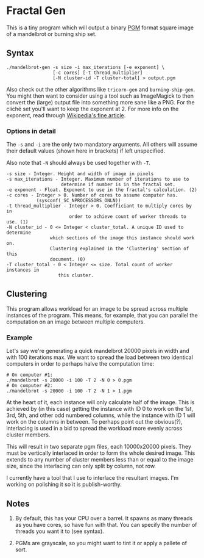 # Fractal Gen
This is a tiny program which will output a binary [PGM](https://wikipedia.org/wiki/Netpbm_format#PGM_example) format square image of a mandelbrot or burning ship set.


## Syntax

	./mandelbrot-gen -s size -i max_iterations [-e exponent] \
	                 [-c cores] [-t thread_multiplier]
	                 [-N cluster-id -T cluster-total] > output.pgm

Also check out the other algorithms like `tricorn-gen` and `burning-ship-gen`.
You might then want to consider using a tool such as ImageMagick to then convert the (large) output file into something more sane like a PNG.
For the clich&eacute; set you'll want to keep the exponent at 2.
For more info on the exponent, read through [Wikipedia's fine article](http://wikipedia.org/wiki/Mandelbrot_set).

### Options in detail

The `-s` and `-i` are the only two mandatory arguments. All others will assume
their default values (shown here in brackets) if left unspecified.

Also note that `-N` should always be used together with `-T`.

	-s size - Integer. Height and width of image in pixels
	-s max_iterations - Integer. Maximum number of iterations to use to
	                    determine if number is in the fractal set.
	-e exponent - Float. Exponent to use in the fractal's calculation. (2)
	-c cores - Integer > 0. Number of cores to assume computer has.
			   (sysconf(_SC_NPROCESSORS_ONLN))
	-t thread_multiplier - Integer > 0. Coefficiant to multiply cores by in
	                       order to achieve count of worker threads to use. (1)
	-N cluster_id - 0 <= Integer < cluster_total. A unique ID used to determine
	                which sections of the image this instance should work on.
	                Clustering explained in the 'Clustering' section of this
	                document. (0)
	-T cluster_total - 0 < Integer <= size. Total count of worker instances in
	                   this cluster.

## Clustering

This program allows workload for an image to be spread across multiple
instances of the program. This means, for example, that you can parallel the
computation on an image between multiple computers.

### Example

Let's say we're generating a quick mandelbrot 20000 pixels in width and with
100 iterations max. We want to spread the load between two identical computers
in order to perhaps halve the computation time:

	# On computer #1:
	./mandelbrot -s 20000 -i 100 -T 2 -N 0 > 0.pgm
	# On computer #2:
	./mandelbrot -s 20000 -i 100 -T 2 -N 1 > 1.pgm

At the heart of it, each instance will only calculate half of the image. This
is achieved by (in this case) getting the instance with ID 0 to work on
the 1st, 3rd, 5th, and other odd numbered columns, while the instance with ID 1
will work on the columns in between. To perhaps point out the obvious(?),
interlacing is used in a bid to spread the workload more evenly across cluster
members.

This will result in two separate pgm files, each 10000x20000 pixels.
They must be vertically interlaced in order to form the whole desired image.
This extends to any number of cluster members less than or equal to the image
size, since the interlacing can only split by column, not row.

I currently have a tool that I use to interlace the resultant images. I'm
working on polishing it so it is publish-worthy.

## Notes

1. By default, this has your CPU over a barrel.
   It spawns as many threads as you have cores, so have fun with that.
   You can specify the number of threads you want it to (see syntax).

2. PGMs are grayscale, so you might want to tint it or apply a pallete of sort.
